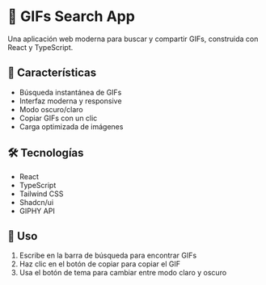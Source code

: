 # 🎨 GIFs Search App

Una aplicación web moderna para buscar y compartir GIFs, construida con React y TypeScript.

## 🚀 Características

- Búsqueda instantánea de GIFs
- Interfaz moderna y responsive
- Modo oscuro/claro
- Copiar GIFs con un clic
- Carga optimizada de imágenes

## 🛠️ Tecnologías

- React
- TypeScript
- Tailwind CSS
- Shadcn/ui
- GIPHY API

## 🔧 Uso

1. Escribe en la barra de búsqueda para encontrar GIFs
2. Haz clic en el botón de copiar para copiar el GIF
3. Usa el botón de tema para cambiar entre modo claro y oscuro
 
